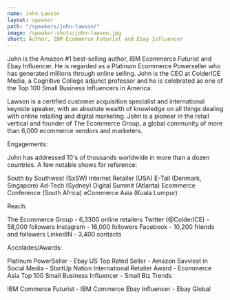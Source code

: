 ```yaml
---
name: John Lawson
layout: speaker
path: "/speakers/john-lawson/"
image: /speaker-shots/john-lawson.jpg
short: Author, IBM Ecommerce Futurist and Ebay Influencer
---
```


John is the Amazon #1 best-selling author, IBM Ecommerce Futurist and Ebay Influencer. He is regarded as a Platinum Ecommerce Powerseller who has generated millions through online selling. John is the CEO at ColderICE Media, a Cognitive College adjunct professor and he is celebrated as one of the Top 100 Small Business Influencers in America.

Lawson is a certified customer acquisition specialist and international keynote speaker, with an absolute wealth of knowledge on all things dealing with online retailing and digital marketing. John is a pioneer in the retail vertical and founder of The Ecommerce Group, a global community of more than 6,000 ecommerce vendors and marketers.

Engagements:

John has addressed 10's of thousands worldwide in more than a dozen countries. A few notable shows for reference:

South by Southwest (SxSW)
Internet Retailer (USA)
E-Tail (Denmark, Singapore)
Ad-Tech (Sydney)
Digital Summit (Atlanta)
Ecommerce Conference (South Africa)
eCommerce Asia (Kuala Lumpur)

Reach:

The Ecommerce Group - 6,3300 online retailers
Twitter (@ColderICE) - 58,000 followers
Instagram - 16,000 followers
Facebook - 10,200 friends and followers
LinkedIN - 3,400 contacts

Accolades/Awards:

Platinum PowerSeller - Ebay US
Top Rated Seller - Amazon
Savviest in Social Media - StartUp Nation
International Retailer Award - Ecommerce Asia
Top 100 Small Business Influencer - Small Biz Trends

IBM Commerce Futurist - IBM Commerce
Ebay Influencer - Ebay Global

